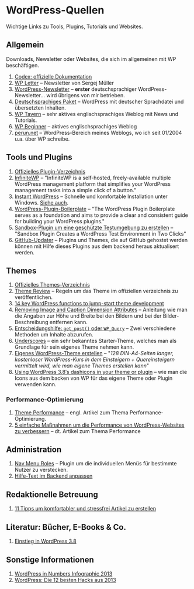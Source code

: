 # WordPress-Quellen

Wichtige Links zu Tools, Plugins, Tutorials und Websites.

## Allgemein

Downloads, Newsletter oder Websites, die sich im allgemeinen mit WP beschäftigen.

1. [Codex: offizielle Dokumentation](http://codex.wordpress.org)
2. [WP Letter](http://wpletter.de) – Newsletter von Sergej Müller
3. [WordPress-Newsletter](http://www.wordpress-newsletter.perun.net) – **erster** deutschsprachiger WordPress-Newsletter... wird übrigens von mir betrieben.
4. [Deutschsprachiges Paket](http://wpde.org/download/) – WordPress mit deutscher Sprachdatei und übersetzten Inhalten.
5. [WP Tavern](http://wptavern.com) – sehr aktives englischsprachiges Weblog mit News und Tutorials.
6. [WP Beginner](http://www.wpbeginner.com/blog/) – aktives englischsprachiges Weblog
7. [perun.net](http://www.perun.net/kategorie/wordpress/) – WordPress-Bereich meines Weblogs, wo ich seit 01/2004 u.a. über WP schreibe.


## Tools und Plugins

1. [Offizielles Plugin-Verzeichnis](http://wordpress.org/plugins/)
2. [InfiniteWP](http://infinitewp.com/) – "InfiniteWP is a self-hosted, freely-available multiple WordPress management platform that simplifies your WordPress management tasks into a simple click of a button."
2. [Instant WordPress](http://www.instantwp.com/) – Schnelle und komfortable Installation unter Windows. [Siehe auch](http://www.perun.net/2012/08/22/instant-wordpress-schnelle-und-komfortable-installation-unter-windows/).
3. [WordPress-Plugin-Boilerplate](https://github.com/tommcfarlin/WordPress-Plugin-Boilerplate) – "The WordPress Plugin Boilerplate serves as a foundation and aims to provide a clear and consistent guide for building your WordPress plugins."
4. [Sandbox-Plugin um eine geschützte Testumgebung zu erstellen](http://wptavern.com/sandbox-plugin-creates-a-wordpress-test-environment-in-two-clicks) – "Sandbox Plugin Creates a WordPress Test Environment in Two Clicks"
5. [GitHub-Updater](https://github.com/afragen/github-updater) – Plugins und Themes, die auf GitHub gehostet werden können mit Hilfe dieses Plugins aus dem backend heraus aktualisert werden.


## Themes

1. [Offizielles Themes-Verzeichnis](http://wordpress.org/themes/)
2. [Theme Review](http://codex.wordpress.org/Theme_Review) – Regeln um das Theme im offiziellen verzeichnis zu veröffentlichen.
2. [14 key WordPress functions to jump-start theme development](http://www.webdesignerdepot.com/2013/05/1-key-wordpress-functions-to-jump-start-theme-development/)
3. [Removing Image and Caption Dimension Attributes](http://wordpress.stackexchange.com/questions/32931/removing-image-and-caption-dimension-attributes) – Anleitung wie man die Angaben zur Höhe und Breite bei den Bildern und bei der Bilder-Beschreibung entfernen kann.
4. [Entscheidungshilfe: `get_post()` oder `WP_Query`](http://bueltge.de/entscheidungshilfe-get_post-oder-wp_query/4284/) – Zwei verschiedene Methoden um Inhalte abzurufen.
5. [Underscores](http://underscores.me) – ein sehr bekanntes Starter-Theme, welches man als Grundlage für sein eigenes Theme nehmen kann.
8. [Eigenes WordPress-Theme erstellen](http://www.perun.net/2013/12/19/wordpress-kurs-kostenloser-einstieg-in-die-themes-entwicklung/) – "*128 DIN-A4-Seiten langer, kostenloser WordPress-Kurs in dem Einsteigern + Quereinsteigern vermittelt wird, wie man eigene Themes erstellen kann*"
9. [Using WordPress 3.8′s dashicons in your theme or plugin](http://jameskoster.co.uk/work/using-wordpress-3-8s-dashicons-theme-plugin/) – wie man die Icons aus dem backen von WP für das eigene Theme oder Plugin verwenden kann.


### Performance-Optimierung

1. [Theme Performance](http://themeshaper.com/2014/02/06/theme-performance/) – engl. Artikel zum Thema Performance-Optimierung.
2. [5 einfache Maßnahmen um die Performance von WordPress-Websites zu verbessern](http://www.perun.net/2012/03/19/5-einfache-massnahmen-um-die-performance-von-wordpress-websites-zu-verbessern/) – dt. Artikel zum Thema Performance

## Administration

1. [Nav Menu Roles](http://wordpress.org/plugins/nav-menu-roles/) – Plugin um die individuellen Menüs für bestimmte Nutzer zu verstecken.
2. [Hilfe-Text im Backend anpassen](http://code.tutsplus.com/tutorials/customizing-the-wordpress-admin-help-text--wp-33281)

## Redaktionelle Betreuung

1. [11 Tipps um komfortabler und stressfrei Artikel zu erstellen](http://www.perun.net/2012/03/30/wordpress-11-tipps-um-komfortabler-und-stressfrei-artikel-zu-erstellen/)


## Literatur: Bücher, E-Books & Co.

1. [Einstieg in WordPress 3.8](http://www.perun.net/2014/01/31/einstieg-in-wordpress-3-8-als-gedrucktes-buch-und-als-e-book/)


## Sonstige Informationen

1. [WordPress in Numbers Infographic 2013](http://www.mooveagency.com/wordpress-infographic-2013)
2. [WordPress: Die 12 besten Hacks aus 2013](http://t3n.de/news/wordpress-hacks-und-snippets-521944/)

